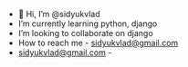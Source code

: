 - 👋 Hi, I’m @sidyukvlad
- I’m currently learning python, django
- I’m looking to collaborate on django
- How to reach me - sidyukvlad@gmail.com
- sidyukvlad@gmail.com - 

<!---
sidyukvlad/sidyukvlad is a ✨ special ✨ repository because its `README.md` (this file) appears on your GitHub profile.
You can click the Preview link to take a look at your changes.
--->

